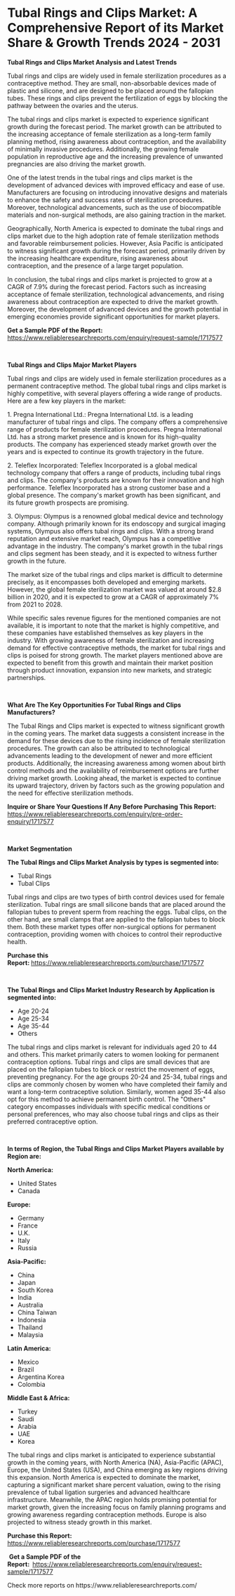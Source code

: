 <p><h1>Tubal Rings and Clips Market: A Comprehensive Report of its Market Share & Growth Trends 2024 - 2031</h1></p><p><strong>Tubal Rings and Clips Market Analysis and Latest Trends</strong></p>
<p><p>Tubal rings and clips are widely used in female sterilization procedures as a contraceptive method. They are small, non-absorbable devices made of plastic and silicone, and are designed to be placed around the fallopian tubes. These rings and clips prevent the fertilization of eggs by blocking the pathway between the ovaries and the uterus.</p><p>The tubal rings and clips market is expected to experience significant growth during the forecast period. The market growth can be attributed to the increasing acceptance of female sterilization as a long-term family planning method, rising awareness about contraception, and the availability of minimally invasive procedures. Additionally, the growing female population in reproductive age and the increasing prevalence of unwanted pregnancies are also driving the market growth.</p><p>One of the latest trends in the tubal rings and clips market is the development of advanced devices with improved efficacy and ease of use. Manufacturers are focusing on introducing innovative designs and materials to enhance the safety and success rates of sterilization procedures. Moreover, technological advancements, such as the use of biocompatible materials and non-surgical methods, are also gaining traction in the market.</p><p>Geographically, North America is expected to dominate the tubal rings and clips market due to the high adoption rate of female sterilization methods and favorable reimbursement policies. However, Asia Pacific is anticipated to witness significant growth during the forecast period, primarily driven by the increasing healthcare expenditure, rising awareness about contraception, and the presence of a large target population.</p><p>In conclusion, the tubal rings and clips market is projected to grow at a CAGR of 7.9% during the forecast period. Factors such as increasing acceptance of female sterilization, technological advancements, and rising awareness about contraception are expected to drive the market growth. Moreover, the development of advanced devices and the growth potential in emerging economies provide significant opportunities for market players.</p></p>
<p><strong>Get a Sample PDF of the Report:&nbsp;</strong> <a href="https://www.reliableresearchreports.com/enquiry/request-sample/1717577">https://www.reliableresearchreports.com/enquiry/request-sample/1717577</a></p>
<p>&nbsp;</p>
<p><strong>Tubal Rings and Clips Major Market Players</strong></p>
<p><p>Tubal rings and clips are widely used in female sterilization procedures as a permanent contraceptive method. The global tubal rings and clips market is highly competitive, with several players offering a wide range of products. Here are a few key players in the market:</p><p>1. Pregna International Ltd.: Pregna International Ltd. is a leading manufacturer of tubal rings and clips. The company offers a comprehensive range of products for female sterilization procedures. Pregna International Ltd. has a strong market presence and is known for its high-quality products. The company has experienced steady market growth over the years and is expected to continue its growth trajectory in the future.</p><p>2. Teleflex Incorporated: Teleflex Incorporated is a global medical technology company that offers a range of products, including tubal rings and clips. The company's products are known for their innovation and high performance. Teleflex Incorporated has a strong customer base and a global presence. The company's market growth has been significant, and its future growth prospects are promising.</p><p>3. Olympus: Olympus is a renowned global medical device and technology company. Although primarily known for its endoscopy and surgical imaging systems, Olympus also offers tubal rings and clips. With a strong brand reputation and extensive market reach, Olympus has a competitive advantage in the industry. The company's market growth in the tubal rings and clips segment has been steady, and it is expected to witness further growth in the future.</p><p>The market size of the tubal rings and clips market is difficult to determine precisely, as it encompasses both developed and emerging markets. However, the global female sterilization market was valued at around $2.8 billion in 2020, and it is expected to grow at a CAGR of approximately 7% from 2021 to 2028.</p><p>While specific sales revenue figures for the mentioned companies are not available, it is important to note that the market is highly competitive, and these companies have established themselves as key players in the industry. With growing awareness of female sterilization and increasing demand for effective contraceptive methods, the market for tubal rings and clips is poised for strong growth. The market players mentioned above are expected to benefit from this growth and maintain their market position through product innovation, expansion into new markets, and strategic partnerships.</p></p>
<p>&nbsp;</p>
<p><strong>What Are The Key Opportunities For Tubal Rings and Clips Manufacturers?</strong></p>
<p><p>The Tubal Rings and Clips market is expected to witness significant growth in the coming years. The market data suggests a consistent increase in the demand for these devices due to the rising incidence of female sterilization procedures. The growth can also be attributed to technological advancements leading to the development of newer and more efficient products. Additionally, the increasing awareness among women about birth control methods and the availability of reimbursement options are further driving market growth. Looking ahead, the market is expected to continue its upward trajectory, driven by factors such as the growing population and the need for effective sterilization methods.</p></p>
<p><strong>Inquire or Share Your Questions If Any Before Purchasing This Report:</strong> <a href="https://www.reliableresearchreports.com/enquiry/pre-order-enquiry/1717577">https://www.reliableresearchreports.com/enquiry/pre-order-enquiry/1717577</a></p>
<p>&nbsp;</p>
<p><strong>Market Segmentation</strong></p>
<p><strong>The Tubal Rings and Clips Market Analysis by types is segmented into:</strong></p>
<p><ul><li>Tubal Rings</li><li>Tubal Clips</li></ul></p>
<p><p>Tubal rings and clips are two types of birth control devices used for female sterilization. Tubal rings are small silicone bands that are placed around the fallopian tubes to prevent sperm from reaching the eggs. Tubal clips, on the other hand, are small clamps that are applied to the fallopian tubes to block them. Both these market types offer non-surgical options for permanent contraception, providing women with choices to control their reproductive health.</p></p>
<p><strong>Purchase this Report:&nbsp;</strong><a href="https://www.reliableresearchreports.com/purchase/1717577">https://www.reliableresearchreports.com/purchase/1717577</a></p>
<p>&nbsp;</p>
<p><strong>The Tubal Rings and Clips Market Industry Research by Application is segmented into:</strong></p>
<p><ul><li>Age 20-24</li><li>Age 25-34</li><li>Age 35-44</li><li>Others</li></ul></p>
<p><p>The tubal rings and clips market is relevant for individuals aged 20 to 44 and others. This market primarily caters to women looking for permanent contraception options. Tubal rings and clips are small devices that are placed on the fallopian tubes to block or restrict the movement of eggs, preventing pregnancy. For the age groups 20-24 and 25-34, tubal rings and clips are commonly chosen by women who have completed their family and want a long-term contraceptive solution. Similarly, women aged 35-44 also opt for this method to achieve permanent birth control. The "Others" category encompasses individuals with specific medical conditions or personal preferences, who may also choose tubal rings and clips as their preferred contraceptive option.</p></p>
<p>&nbsp;</p>
<p><strong>In terms of Region, the Tubal Rings and Clips Market Players available by Region are:</strong></p>
<p>
    <p> <strong> North America: </strong>
        <ul>
            <li>United States</li>
            <li>Canada</li>
        </ul>
        </p> 
    <p> <strong> Europe: </strong>
        <ul>
            <li>Germany</li>
            <li>France</li>
            <li>U.K.</li>
            <li>Italy</li>
            <li>Russia</li>
        </ul>
        </p> 
    <p> <strong> Asia-Pacific: </strong>
        <ul>
            <li>China</li>
            <li>Japan</li>
            <li>South Korea</li>
            <li>India</li>
            <li>Australia</li>
            <li>China Taiwan</li>
            <li>Indonesia</li>
            <li>Thailand</li>
            <li>Malaysia</li>
        </ul>
        </p> 
    <p> <strong> Latin America: </strong>
        <ul>
            <li>Mexico</li>
            <li>Brazil</li>
            <li>Argentina Korea</li>
            <li>Colombia</li>
        </ul>
        </p> 
    <p> <strong> Middle East & Africa: </strong>
        <ul>
            <li>Turkey</li>
            <li>Saudi</li>
            <li>Arabia</li>
            <li>UAE</li>
            <li>Korea</li>
        </ul>
    </p>
    </p>
<p><p>The tubal rings and clips market is anticipated to experience substantial growth in the coming years, with North America (NA), Asia-Pacific (APAC), Europe, the United States (USA), and China emerging as key regions driving this expansion. North America is expected to dominate the market, capturing a significant market share percent valuation, owing to the rising prevalence of tubal ligation surgeries and advanced healthcare infrastructure. Meanwhile, the APAC region holds promising potential for market growth, given the increasing focus on family planning programs and growing awareness regarding contraception methods. Europe is also projected to witness steady growth in this market.</p></p>
<p><strong>Purchase this Report: </strong><a href="https://www.reliableresearchreports.com/purchase/1717577">https://www.reliableresearchreports.com/purchase/1717577</a></p>
<p>&nbsp;<strong>Get a Sample PDF of the Report:&nbsp;&nbsp;</strong><a href="https://www.reliableresearchreports.com/enquiry/request-sample/1717577">https://www.reliableresearchreports.com/enquiry/request-sample/1717577</a></p>
<p><strong></strong></p>
<p>Check more reports on https://www.reliableresearchreports.com/</p>
